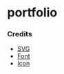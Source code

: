 # portfolio

### Credits

-   [SVG](https://github.com/gilbarbara/logos)
-   [Font](https://fonts.google.com/)
-   [Icon](https://fonts.google.com/icons)
